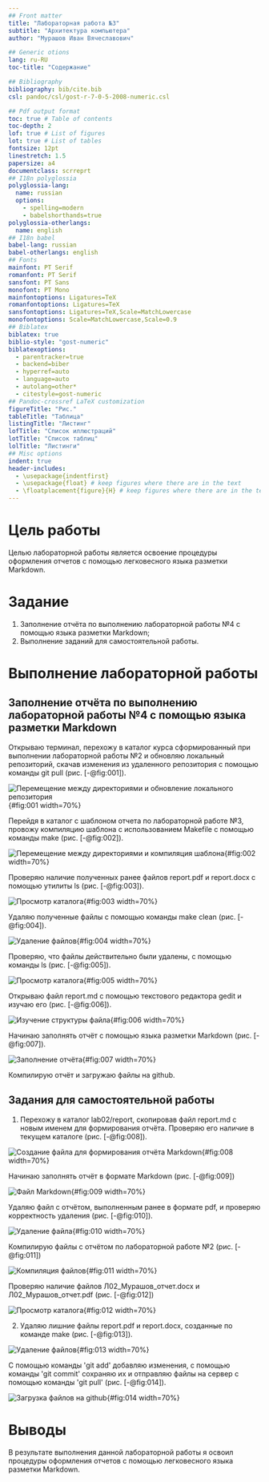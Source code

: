 ```yaml
---
## Front matter
title: "Лабораторная работа №3"
subtitle: "Архитектура компьютера"
author: "Мурашов Иван Вячеславович"

## Generic otions
lang: ru-RU
toc-title: "Содержание"

## Bibliography
bibliography: bib/cite.bib
csl: pandoc/csl/gost-r-7-0-5-2008-numeric.csl

## Pdf output format
toc: true # Table of contents
toc-depth: 2
lof: true # List of figures
lot: true # List of tables
fontsize: 12pt
linestretch: 1.5
papersize: a4
documentclass: scrreprt
## I18n polyglossia
polyglossia-lang:
  name: russian
  options:
	- spelling=modern
	- babelshorthands=true
polyglossia-otherlangs:
  name: english
## I18n babel
babel-lang: russian
babel-otherlangs: english
## Fonts
mainfont: PT Serif
romanfont: PT Serif
sansfont: PT Sans
monofont: PT Mono
mainfontoptions: Ligatures=TeX
romanfontoptions: Ligatures=TeX
sansfontoptions: Ligatures=TeX,Scale=MatchLowercase
monofontoptions: Scale=MatchLowercase,Scale=0.9
## Biblatex
biblatex: true
biblio-style: "gost-numeric"
biblatexoptions:
  - parentracker=true
  - backend=biber
  - hyperref=auto
  - language=auto
  - autolang=other*
  - citestyle=gost-numeric
## Pandoc-crossref LaTeX customization
figureTitle: "Рис."
tableTitle: "Таблица"
listingTitle: "Листинг"
lofTitle: "Список иллюстраций"
lotTitle: "Список таблиц"
lolTitle: "Листинги"
## Misc options
indent: true
header-includes:
  - \usepackage{indentfirst}
  - \usepackage{float} # keep figures where there are in the text
  - \floatplacement{figure}{H} # keep figures where there are in the text
---
```


# Цель работы

Целью лабораторной работы является освоение процедуры оформления отчетов с помощью легковесного языка разметки Markdown.

# Задание

1. Заполнение отчёта по выполнению лабораторной работы №4 с помощью языка разметки Markdown;
2. Выполнение заданий для самостоятельной работы.

# Выполнение лабораторной работы

## Заполнение отчёта по выполнению лабораторной работы №4 с помощью языка разметки Markdown

Открываю терминал, перехожу в каталог курса сформированный при выполнении лабораторной работы №2 и обновляю локальный репозиторий, скачав изменения из удаленного репозитория с помощью команды git pull (рис. [-@fig:001]).

![Перемещение между директориями и обновление локального репозитория](image/1.png){#fig:001 width=70%}

Перейдя в каталог с шаблоном отчета по лабораторной работе №3, провожу компиляцию шаблона с использованием Makefile с помощью команды make (рис. [-@fig:002]).

![Перемещение между директориями и компиляция шаблона](image/2.png){#fig:002 width=70%}

Проверяю наличие полученных ранее файлов report.pdf и report.docx с помощью утилиты ls (рис. [-@fig:003]).

![Просмотр каталога](image/3.png){#fig:003 width=70%}

Удаляю полученные файлы с помощью команды make clean (рис. [-@fig:004]).

![Удаление файлов](image/4.png){#fig:004 width=70%}

Проверяю, что файлы действительно были удалены, с помощью команды ls (рис. [-@fig:005]).

![Просмотр каталога](image/5.png){#fig:005 width=70%}

Открываю файл report.md c помощью текстового редактора gedit и изучаю его (рис. [-@fig:006]).

![Изучение структуры файла](image/6.png){#fig:006 width=70%}

Начинаю заполнять отчёт с помощью языка разметки Markdown (рис. [-@fig:007]).

![Заполнение отчёта](image/7.png){#fig:007 width=70%}

Компилирую отчёт и загружаю файлы на github.

## Задания для самостоятельной работы

1. Перехожу в каталог lab02/report, скопировав файл report.md с новым именем для формирования отчёта. Проверяю его наличие в текущем каталоге (рис. [-@fig:008]).

![Создание файла для формирования отчёта Markdown](image/8.png){#fig:008 width=70%}

Начинаю заполнять отчёт в формате Markdown (рис. [-@fig:009])

![Файл Markdown](image/9.png){#fig:009 width=70%}

Удаляю файл с отчётом, выполненным ранее в формате pdf, и проверяю корректность удаления (рис. [-@fig:010]).

![Удаление файла](image/10.png){#fig:010 width=70%}

Компилирую файлы с отчётом по лабораторной работе №2 (рис. [-@fig:011])

![Компиляция файлов](image/11.png){#fig:011 width=70%}

Проверяю наличие файлов Л02_Мурашов_отчет.docx и Л02_Мурашов_отчет.pdf (рис. [-@fig:012])

![Просмотр каталога](image/12.png){#fig:012 width=70%}

2. Удаляю лишние файлы report.pdf и report.docx, созданные по команде make (рис. [-@fig:013]).

![Удаление файлов](image/13.png){#fig:013 width=70%}

С помощью команды 'git add' добавляю изменения, с помощью команды 'git commit' сохраняю их и отправляю файлы на сервер с помощью команды 'git pull' (рис. [-@fig:014]).

![Загрузка файлов на github](image/14.png){#fig:014 width=70%}

# Выводы

В результате выполнения данной лабораторной работы я освоил процедуры оформления отчетов с помощью легковесного языка разметки Markdown.

